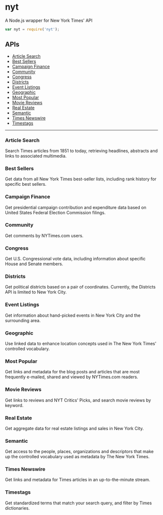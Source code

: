 # nyt

A Node.js wrapper for New York Times' API

```js
var nyt = require('nyt');
```

## APIs

* [Article Search](#Article-Search)
* [Best Sellers](#Best-Sellers)
* [Campaign Finance](#Campaign-Finance)
* [Community](#Community)
* [Congress](#Congress)
* [Districts](#Districts)
* [Event Listings](#Event-Listings)
* [Geographic](#Geographic)
* [Most Popular](#Most-Popular)
* [Movie Reviews](#Movie-Reviews)
* [Real Estate](#Real-Estate)
* [Semantic](#Semantic)
* [Times Newswire](#Times-Newswire)
* [Timestags](#Timestags)

---

### <a name="Article-Search"></a>Article Search
Search Times articles from 1851 to today, retrieving headlines, abstracts and links to associated multimedia.

### <a name="Best-Sellers"></a>Best Sellers
Get data from all New York Times best-seller lists, including rank history for specific best sellers.

### <a name="Campaign-Finance"></a>Campaign Finance
Get presidential campaign contribution and expenditure data based on United States Federal Election Commission filings.

### <a name="Community"></a>Community
Get comments by NYTimes.com users.

### <a name="Congress"></a>Congress
Get U.S. Congressional vote data, including information about specific House and Senate members.

### <a name="Districts"></a>Districts
Get political districts based on a pair of coordinates. Currently, the Districts API is limited to New York City.

### <a name="Event-Listings"></a>Event Listings
Get information about hand-picked events in New York City and the surrounding area.

### <a name="Geographic"></a>Geographic
Use linked data to enhance location concepts used in The New York Times' controlled vocabulary.

### <a name="Most-Popular"></a>Most Popular
Get links and metadata for the blog posts and articles that are most frequently e-mailed, shared and viewed by NYTimes.com readers.

### <a name="Movie-Reviews"></a>Movie Reviews
Get links to reviews and NYT Critics' Picks, and search movie reviews by keyword.

### <a name="Real-Estate"></a>Real Estate
Get aggregate data for real estate listings and sales in New York City.

### <a name="Semantic"></a>Semantic
Get access to the people, places, organizations and descriptors that make up the controlled vocabulary used as metadata by The New York Times.

### <a name="Times-Newswire"></a>Times Newswire
Get links and metadata for Times articles in an up-to-the-minute stream.

### <a name="Timestags"></a>Timestags
Get standardized terms that match your search query, and filter by Times dictionaries.